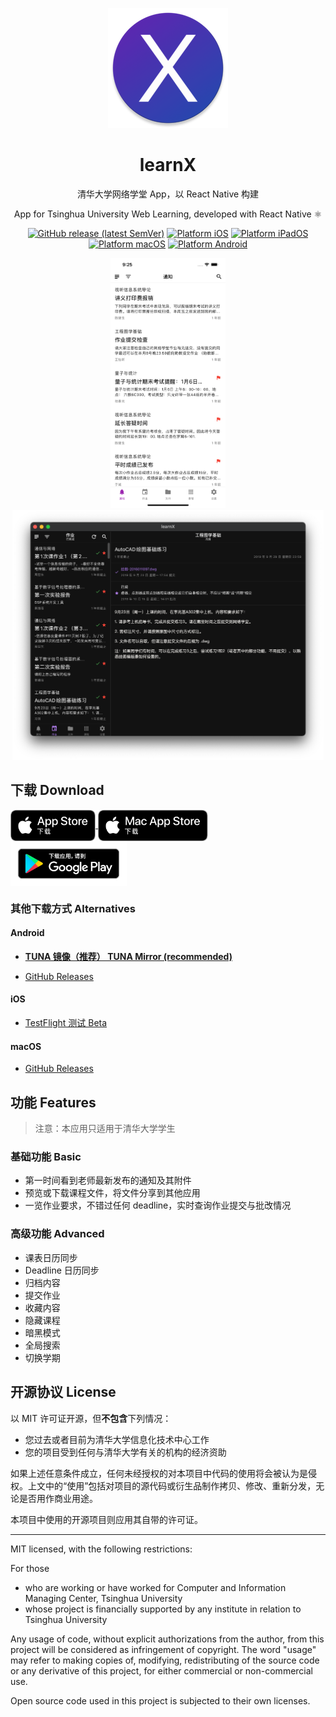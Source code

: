 <div align="center">

![logo](./docs/assets/logo.png)

<h1>learnX</h1>

清华大学网络学堂 App，以 React Native 构建

App for Tsinghua University Web Learning, developed with React Native ⚛️

[![GitHub release (latest SemVer)](https://img.shields.io/github/v/release/robertying/learnX?color=brightgreen)](https://github.com/robertying/learnX/releases)
[![Platform iOS](https://img.shields.io/badge/platform-ios-blue)](https://apps.apple.com/cn/app/learnx/id1459073115#?platform=iphone)
[![Platform iPadOS](https://img.shields.io/badge/platform-ipados-blue)](https://apps.apple.com/cn/app/learnx/id1459073115#?platform=ipad)
[![Platform macOS](https://img.shields.io/badge/platform-macos-blue)](https://apps.apple.com/cn/app/learnx/id1459073115#?platform=mac)
[![Platform Android](https://img.shields.io/badge/platform-android-red)](https://play.google.com/store/apps/details?id=io.robertying.learnx)

<div align="center">
    <img src="./docs/screenshots/iphone.png" alt="iphone screenshot" height="400" />
    <img src="./docs/screenshots/mac.png" alt="mac screenshot" height="400" />
</div>

</div>

## 下载 Download

<a href='https://apps.apple.com/cn/app/learnx/id1459073115#?platform=iphone'>
    <img align="center" height=50 alt='App Store 下载' src='docs/assets/Download_on_the_App_Store_Badge_CNSC_RGB_blk_092917.svg' />
</a>
<a href='https://apps.apple.com/cn/app/learnx/id1459073115#?platform=mac'>
    <img align="center" height=50 alt='Mac App Store 下载' src='docs/assets/Download_on_the_Mac_App_Store_Badge_CNSC_RGB_blk_092917.svg' />
</a>
<a href='https://play.google.com/store/apps/details?id=io.robertying.learnx'>
    <img align="center" height=72 alt='下载应用，请到 Google Play' src='docs/assets/google-play-badge.png' />
</a>

### 其他下载方式 Alternatives

#### Android

- **[TUNA 镜像（推荐） TUNA Mirror (recommended)](https://mirrors.tuna.tsinghua.edu.cn/github-release/robertying/learnX)**

- [GitHub Releases](https://github.com/robertying/learnX/releases)

#### iOS

- [TestFlight 测试 Beta](https://testflight.apple.com/join/5SPCH86w)

#### macOS

- [GitHub Releases](https://github.com/robertying/learnX/releases)

## 功能 Features

> 注意：本应用只适用于清华大学学生

### 基础功能 Basic

- 第一时间看到老师最新发布的通知及其附件
- 预览或下载课程文件，将文件分享到其他应用
- 一览作业要求，不错过任何 deadline，实时查询作业提交与批改情况

### 高级功能 Advanced

- 课表日历同步
- Deadline 日历同步
- 归档内容
- 提交作业
- 收藏内容
- 隐藏课程
- 暗黑模式
- 全局搜索
- 切换学期

## 开源协议 License

以 MIT 许可证开源，但**不包含**下列情况：

- 您过去或者目前为清华大学信息化技术中心工作
- 您的项目受到任何与清华大学有关的机构的经济资助

如果上述任意条件成立，任何未经授权的对本项目中代码的使用将会被认为是侵权。上文中的“使用”包括对项目的源代码或衍生品制作拷贝、修改、重新分发，无论是否用作商业用途。

本项目中使用的开源项目则应用其自带的许可证。

---

MIT licensed, with the following restrictions:

For those

- who are working or have worked for Computer and Information Managing Center, Tsinghua University
- whose project is financially supported by any institute in relation to Tsinghua University

Any usage of code, without explicit authorizations from the author, from this project will be considered as infringement of copyright. The word "usage" may refer to making copies of, modifying, redistributing of the source code or any derivative of this project, for either commercial or non-commercial use.

Open source code used in this project is subjected to their own licenses.
